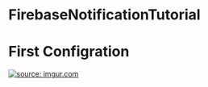 # FirebaseNotificationTutorial

# First Configration 

<a href="https://imgur.com/DEek4om"><img src="https://i.imgur.com/DEek4om.png" title="source: imgur.com" /></a>
